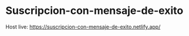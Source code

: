 # Suscripcion-con-mensaje-de-exito

Host live: https://suscripcion-con-mensaje-de-exito.netlify.app/
